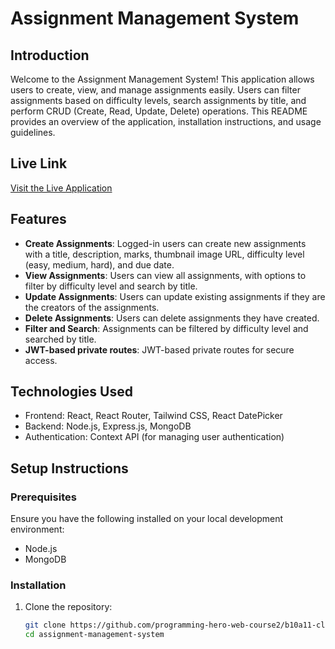 # Assignment Management System

## Introduction

Welcome to the Assignment Management System! This application allows users to create, view, and manage assignments easily. Users can filter assignments based on difficulty levels, search assignments by title, and perform CRUD (Create, Read, Update, Delete) operations. This README provides an overview of the application, installation instructions, and usage guidelines.

## Live Link

[Visit the Live Application](https://online-group-study-a0ce2.web.app)

## Features

- **Create Assignments**: Logged-in users can create new assignments with a title, description, marks, thumbnail image URL, difficulty level (easy, medium, hard), and due date.
- **View Assignments**: Users can view all assignments, with options to filter by difficulty level and search by title.
- **Update Assignments**: Users can update existing assignments if they are the creators of the assignments.
- **Delete Assignments**: Users can delete assignments they have created.
- **Filter and Search**: Assignments can be filtered by difficulty level and searched by title.
- **JWT-based private routes**: JWT-based private routes for secure access.

## Technologies Used

- Frontend: React, React Router, Tailwind CSS, React DatePicker
- Backend: Node.js, Express.js, MongoDB
- Authentication: Context API (for managing user authentication)

## Setup Instructions

### Prerequisites

Ensure you have the following installed on your local development environment:

- Node.js
- MongoDB

### Installation

1. Clone the repository:

   ```bash
   git clone https://github.com/programming-hero-web-course2/b10a11-client-side-smshakil6907
   cd assignment-management-system
   ```
